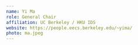 ```yaml
---
name: Yi Ma
role: General Chair
affiliation: UC Berkeley / HKU IDS
website: https://people.eecs.berkeley.edu/~yima/
photo: ma.jpeg
---
```


